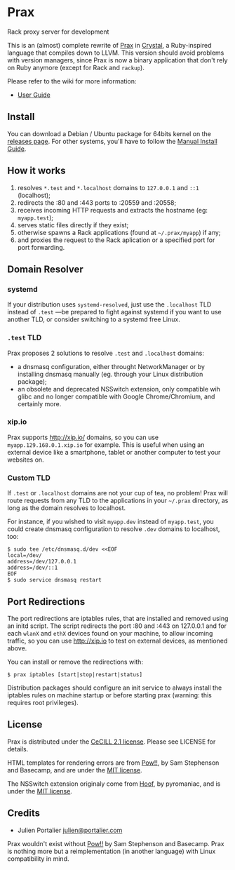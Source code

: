 # Prax

Rack proxy server for development

This is an (almost) complete rewrite of [Prax](https://github.com/ysbaddaden/prax)
in [Crystal](http://crystal-lang.org), a Ruby-inspired language that compiles
down to LLVM. This version should avoid problems with version managers, since Prax
is now a binary application that don't rely on Ruby anymore (except for Rack and
`rackup`).

Please refer to the wiki for more information:

- [User Guide](https://github.com/ysbaddaden/prax.cr/wiki/User-Guide)


## Install

You can download a Debian / Ubuntu package for 64bits kernel on the
[releases page](https://github.com/ysbaddaden/prax.cr/releases).
For other systems, you'll have to follow the
[Manual Install Guide](https://github.com/ysbaddaden/prax.cr/wiki/Manual-Install-Guide).


## How it works

1. resolves `*.test` and `*.localhost` domains to `127.0.0.1` and `::1` (localhost);
2. redirects the :80 and :443 ports to :20559 and :20558;
3. receives incoming HTTP requests and extracts the hostname (eg: `myapp.test`);
4. serves static files directly if they exist;
4. otherwise spawns a Rack applications (found at `~/.prax/myapp`) if any;
5. and proxies the request to the Rack aplication or a specified port for port forwarding.

## Domain Resolver

### systemd

If your distribution uses `systemd-resolved`, just use the `.localhost` TLD
instead of `.test` —be prepared to fight against systemd if you want to use
another TLD, or consider switching to a systemd free Linux.

### `.test` TLD

Prax proposes 2 solutions to resolve `.test` and `.localhost` domains:

- a dnsmasq configuration, either throught NetworkManager or by installing
  dnsmasq manually (eg. through your Linux distribution package);
- an obsolete and deprecated NSSwitch extension, only compatible wih glibc
  and no longer compatible with Google Chrome/Chromium, and certainly more.

### xip.io

Prax supports http://xip.io/ domains, so you can use `myapp.129.168.0.1.xip.io`
for example. This is useful when using an external device like a smartphone,
tablet or another computer to test your websites on.

### Custom TLD

If `.test` or `.localhost` domains are not your cup of tea, no problem! Prax
will route requests from any TLD to the applications in your `~/.prax`
directory, as long as the domain resolves to localhost.

For instance, if you wished to visit `myapp.dev` instead of `myapp.test`, you
could create dnsmasq configuration to resolve `.dev` domains to localhost, too:

```
$ sudo tee /etc/dnsmasq.d/dev <<EOF
local=/dev/
address=/dev/127.0.0.1
address=/dev/::1
EOF
$ sudo service dnsmasq restart
```


## Port Redirections

The port redirections are iptables rules, that are installed and removed using
an initd script. The script redirects the port :80 and :443 on 127.0.0.1 and for
each `wlanX` and `ethX` devices found on your machine, to allow incoming
traffic, so you can use http://xip.io to test on external devices, as mentioned
above.

You can install or remove the redirections with:

```console
$ prax iptables [start|stop|restart|status]
```

Distribution packages should configure an init service to always install the
iptables rules on machine startup or before starting prax (warning: this
requires root privileges).


## License

Prax is distributed under the [CeCILL 2.1 license](http://www.cecill.info).
Please see LICENSE for details.

HTML templates for rendering errors are from [Pow!!](http://pow.cx/), by Sam
Stephenson and Basecamp, and are under the [MIT license](http://www.opensource.org/licenses/MIT).

The NSSwitch extension originaly come from [Hoof](https://github.com/pyromaniac/hoof),
by pyromaniac, and is under the [MIT license](http://www.opensource.org/licenses/MIT).


## Credits

- Julien Portalier <julien@portalier.com>

Prax wouldn't exist without [Pow!!](http://pow.cx) by Sam Stephenson and
Basecamp. Prax is nothing more but a reimplementation (in another language)
with Linux compatibility in mind.
